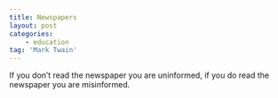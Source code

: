 ```yaml
---
title: Newspapers
layout: post
categories:
    - education
tag: 'Mark Twain'
---
```


If you don’t read the newspaper you are uninformed, if you do read the newspaper you are misinformed.